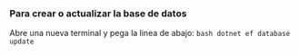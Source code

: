 ### Para crear o actualizar la base de datos
Abre una nueva terminal y pega la linea de abajo:
```bash dotnet ef database update```
